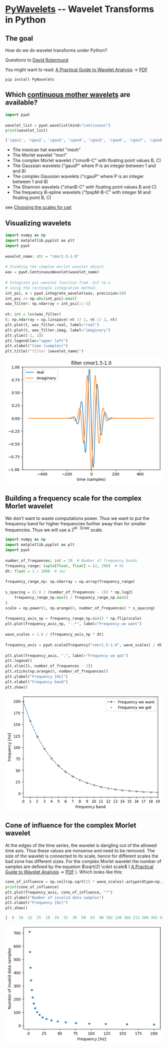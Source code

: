 # [PyWavelets](https://pywavelets.readthedocs.io/en/latest/) -- Wavelet Transforms in Python
## The goal
How do we do wavelet transforms under Python?

Questions to [David Rotermund](mailto:davrot@uni-bremen.de)

You might want to read: [A Practical Guide to Wavelet Analysis](https://paos.colorado.edu/research/wavelets/)  ->  [PDF](https://paos.colorado.edu/research/wavelets/bams_79_01_0061.pdf)

```shell
pip install PyWavelets
```

## Which [continuous mother wavelets](https://pywavelets.readthedocs.io/en/latest/ref/cwt.html#continuous-wavelet-families) are available?

```python
import pywt

wavelet_list = pywt.wavelist(kind="continuous")
print(wavelet_list)
```

```Python console
['cgau1', 'cgau2', 'cgau3', 'cgau4', 'cgau5', 'cgau6', 'cgau7', 'cgau8', 'cmor', 'fbsp', 'gaus1', 'gaus2', 'gaus3', 'gaus4', 'gaus5', 'gaus6', 'gaus7', 'gaus8', 'mexh', 'morl', 'shan']
```

* The mexican hat wavelet "mexh" 
* The Morlet wavelet "morl"
* The complex Morlet wavelet ("cmorB-C" with floating point values B, C) 
* The Gaussian wavelets ("gausP" where P is an integer between 1 and and 8)
* The complex Gaussian wavelets ("cgauP" where P is an integer between 1 and 8)
* The Shannon wavelets ("shanB-C" with floating point values B and C)
* The frequency B-spline wavelets ("fpspM-B-C" with integer M and floating point B, C)

see [Choosing the scales for cwt](https://pywavelets.readthedocs.io/en/latest/ref/cwt.html#choosing-the-scales-for-cwt)

## Visualizing wavelets

```python
import numpy as np
import matplotlib.pyplot as plt
import pywt

wavelet_name: str = "cmor1.5-1.0"

# Invoking the complex morlet wavelet object
wav = pywt.ContinuousWavelet(wavelet_name)

# Integrate psi wavelet function from -Inf to x
# using the rectangle integration method.
int_psi, x = pywt.integrate_wavelet(wav, precision=10)
int_psi /= np.abs(int_psi).max()
wav_filter: np.ndarray = int_psi[::-1]

nt: int = len(wav_filter)
t: np.ndarray = np.linspace(-nt // 2, nt // 2, nt)
plt.plot(t, wav_filter.real, label="real")
plt.plot(t, wav_filter.imag, label="imaginary")
plt.ylim([-1, 1])
plt.legend(loc="upper left")
plt.xlabel("time (samples)")
plt.title(f"filter {wavelet_name}")
```

![figure 1](image1.png)

## Building a frequency scale for the complex Morlet wavelet

We don't want to waste computations power. Thus we want to put the frequency band for higher frequencies further away than for smaller frequencies. Thus we will use a $2^{N \cdot Scale}$ scale.

```python
import numpy as np
import matplotlib.pyplot as plt
import pywt

number_of_frequences: int = 20  # Number of frequency bands
frequency_range: tuple[float, float] = (2, 200)  # Hz
dt: float = 1 / 1000  # sec

frequency_range_np: np.ndarray = np.array(frequency_range)

s_spacing = (1.0 / (number_of_frequences - 1)) * np.log2(
    frequency_range_np.max() / frequency_range_np.min()
)
scale = np.power(2, np.arange(0, number_of_frequences) * s_spacing)

frequency_axis_np = frequency_range_np.min() * np.flip(scale)
plt.plot(frequency_axis_np, "--*", label="Frequency we want")

wave_scales = 1.0 / (frequency_axis_np * dt)

frequency_axis = pywt.scale2frequency("cmor1.5-1.0", wave_scales) / dt

plt.plot(frequency_axis, ".", label="Frequency we got")
plt.legend()
plt.xlim([0, number_of_frequences - 1])
plt.xticks(np.arange(0, number_of_frequences))
plt.ylabel("Frequency [Hz]")
plt.xlabel("Frequency band")
plt.show()
```

![figure 2](image2.png)


## Cone of influence for the complex Morlet wavelet

At the edges of the time series, the wavelet is dangling out of the allowed time axis. Thus these values are nonsense and need to be removed. The size of the wavelet is connected to its scale, hence for different scales the bad zone has different sizes. For the complex Morlet wavelet the number of samples are defined by the equation $\sqrt(2) \cdot scale$ ( [A Practical Guide to Wavelet Analysis](https://paos.colorado.edu/research/wavelets/)  ->  [PDF](https://paos.colorado.edu/research/wavelets/bams_79_01_0061.pdf) ). Which looks like this: 

```python
cone_of_influence = np.ceil(np.sqrt(2) * wave_scales).astype(dtype=np.int64)
print(cone_of_influence)
plt.plot(frequency_axis, cone_of_influence, "*")
plt.ylabel("Number of invalid data samples")
plt.xlabel("Frequency [Hz]")
plt.show()
```

```Python console
[  8  10  12  15  19  24  31  39  50  63  80 102 130 166 211 269 342 436 555 708]
```

![figure 3](image3.png)

